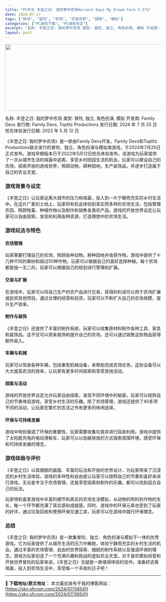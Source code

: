 ```yaml
---
title: "PC中文 丰登之日: 我的梦中农场Harvest Days My Dream Farm 2.17G"
date: 2024-07-27
tags: ["休闲", "冒险", "农场", "开放世界", "探索", "模拟"]
categories: ["PC游戏下载", "PC游戏专区"]
excerpt: "名称: 丰登之日: 我的梦中农场 类型: 冒险, 独立, 角色扮演, 模拟 开发商: Family Devs 发行商: Family Devs, Toplitz Productions 发行日期: 2024 年 7 月 25 日 抢先体验发行日期: 2022 年 5 月 12 日 《丰登之日: 我的&hellip;"
layout: post
---
```


<img class="aligncenter size-full wp-image-56542" src="https://sky.sfcrom.com/wp-content/uploads/2024/07/2024072701091852.webp" alt="" width="660" height="215" />

名称: 丰登之日: 我的梦中农场
类型: 冒险, 独立, 角色扮演, 模拟
开发商: Family Devs
发行商: Family Devs, Toplitz Productions
发行日期: 2024 年 7 月 25 日
抢先体验发行日期: 2022 年 5 月 12 日

《丰登之日: 我的梦中农场》是一款由Family Devs开发，Family Devs和Toplitz Productions联合发行的冒险、独立、角色扮演与模拟类游戏，于2024年7月25日正式发布。游戏早期版本已于2022年5月12日抢先体验发布。该游戏为玩家提供了一次从城市生活的喧嚣中逃离，享受乡村田园生活的机会。玩家可以建设自己的农场，探索开放的游戏世界，照顾动物，耕种田地，生产装饰品，并逐步打造属于自己的农业天堂。
<h3>游戏背景与设定</h3>
《丰登之日》让玩家远离大城市的压力和喧嚣，投入到一片宁静而充实的乡村生活中。在这片广袤的土地上，玩家将有机会体验到真实而多样的农场生活，包括管理农田、照顾牲畜、种植作物以及制作和销售各类农产品。游戏的开放世界设定让玩家可以自由探索，发现和利用各种资源，打造理想中的农场生活。
<h3>游戏玩法与特色</h3>
<h4>农场管理</h4>
玩家需要打理自己的农场，照顾各种动物，耕种田地并收获作物。游戏中提供了十几种不同的果树和超过50种作物，玩家可以根据自己的喜好选择种植。每个农场都是独一无二的，玩家可以根据自己的规划进行管理和扩展。
<h4>交易与扩展</h4>
在游戏中，玩家可以将自己生产的农产品进行交易，获得的利润可以用于农场扩展或投资其他项目。通过合理的经营和投资，玩家可以不断扩大自己的农场规模，提升生产效率。
<h4>制作与装饰</h4>
《丰登之日》还提供了丰富的制作系统，玩家可以收集原材料制作各种工具、家具和装饰品。这不仅可以用来装饰和提升自己的农场，还可以通过销售这些物品获得额外收入。
<h4>车辆与机械</h4>
玩家可以驾驶各种车辆，包括重型机械设备，来帮助完成农场任务。这些设备可以大大提高农活的效率，让玩家有更多时间探索和享受其他活动。
<h4>探索与活动</h4>
游戏的开放世界设定允许玩家自由探索，发现不同环境中的秘密。玩家可以按照自己的节奏体验游戏，享受乡村生活的乐趣。除了农场管理，游戏还提供了40多项不同的活动，让玩家在繁忙的农活之外有更多的休闲选择。
<h4>环保与可持续发展</h4>
游戏中特别强调了环保的重要性，玩家需要收集垃圾并进行回收利用。游戏中提供了太阳能充电的电动滑板车，玩家可以以低碳排放的方式探索周围环境，感受环保和可持续发展的理念。
<h3>游戏体验与评价</h3>
《丰登之日》以其细腻的画面、丰富的玩法和开放的世界设计，为玩家带来了沉浸式的乡村生活体验。游戏的多样性和自由度让玩家可以按照自己的节奏和喜好来进行游戏，无论是专注于农场管理，还是享受探索和制作的乐趣，都可以找到适合自己的玩法。

玩家特别喜爱游戏中丰富的细节和真实的农场生活模拟，从动物的照料到作物的生长，每一个环节都充满了真实感和成就感。同时，游戏中的环保元素也受到了玩家的好评，通过垃圾回收和使用环保交通工具，玩家可以在游戏中践行环保理念。
<h3>总结</h3>
《丰登之日: 我的梦中农场》是一款集冒险、独立、角色扮演与模拟于一体的优秀游戏。它为玩家提供了从城市生活的压力中解脱，体验宁静而充实的乡村生活的机会。通过丰富的农场管理、自由的世界探索、细腻的制作系统以及强调环保的理念，游戏为玩家创造了一个充满乐趣和挑战的虚拟农业天堂。对于喜欢模拟经营和开放世界冒险的玩家来说，《丰登之日》无疑是一款值得体验的佳作。准备好逃离喧嚣，投入到农场生活中，享受每一个丰收的日子吧！

---
📖 **下载地址/原文地址：** 本文最初发布于我的博客网站：[https://sky.sfcrom.com/2024/07/56541](https://sky.sfcrom.com/2024/07/56541)
